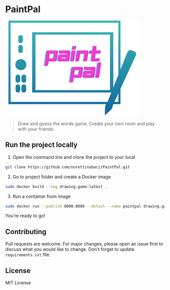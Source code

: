 # PaintPal
![PaintPal](https://github.com/nurettinabaci/PaintPal/blob/master/paint_pal.png)

> Draw and guess the words game. Create your own room and play with your friends. 




## Run the project locally
1. Open the command line and clone the project to your local
```bash
git clone https://github.com/nurettinabaci/PaintPal.git
```

2. Go to project folder and create a Docker image
```bash
sudo docker build --tag drawing.game:latest .
```

3. Run a container from image

```bash
sudo docker run --publish 8000:8080 --detach --name paintpal drawing.game:latest
```

You're ready to go!



## Contributing
Pull requests are welcome. For major changes, please open an issue first to discuss what you would like to change. 
Don't forget to update `requirements.txt` file.

## License
MIT License

